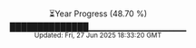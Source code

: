 <p align="center">
⏳Year Progress (48.70 %) <br>
██████████████▁▁▁▁▁▁▁▁▁▁▁▁▁▁▁▁ <br>
<sub>Updated: Fri, 27 Jun 2025 18:33:20 GMT</sub>
</p>

